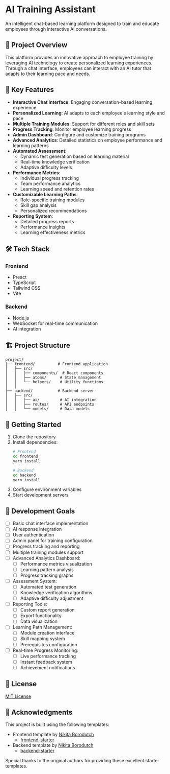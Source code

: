 # AI Training Assistant

An intelligent chat-based learning platform designed to train and educate employees through interactive AI conversations.

## 🎯 Project Overview

This platform provides an innovative approach to employee training by leveraging AI technology to create personalized learning experiences. Through a chat interface, employees can interact with an AI tutor that adapts to their learning pace and needs.

## 🚀 Key Features

- **Interactive Chat Interface**: Engaging conversation-based learning experience
- **Personalized Learning**: AI adapts to each employee's learning style and pace
- **Multiple Training Modules**: Support for different roles and skill sets
- **Progress Tracking**: Monitor employee learning progress
- **Admin Dashboard**: Configure and customize training programs
- **Advanced Analytics**: Detailed statistics on employee performance and learning patterns
- **Automated Assessment**:
  - Dynamic test generation based on learning material
  - Real-time knowledge verification
  - Adaptive difficulty levels
- **Performance Metrics**:
  - Individual progress tracking
  - Team performance analytics
  - Learning speed and retention rates
- **Customizable Learning Paths**:
  - Role-specific training modules
  - Skill gap analysis
  - Personalized recommendations
- **Reporting System**:
  - Detailed progress reports
  - Performance insights
  - Learning effectiveness metrics

## 🛠 Tech Stack

### Frontend
- Preact
- TypeScript
- Tailwind CSS
- Vite

### Backend
- Node.js
- WebSocket for real-time communication
- AI integration

## 🏗 Project Structure

```
project/
├── frontend/          # Frontend application
│   ├── src/
│   │   ├── components/  # React components
│   │   ├── atoms/      # State management
│   │   └── helpers/    # Utility functions
│   │
├── backend/           # Backend server
│   ├── src/
│   │   ├── ai/         # AI integration
│   │   ├── routes/     # API endpoints
│   │   └── models/     # Data models
```

## 🚦 Getting Started

1. Clone the repository
2. Install dependencies:
   ```bash
   # Frontend
   cd frontend
   yarn install

   # Backend
   cd backend
   yarn install
   ```
3. Configure environment variables
4. Start development servers

## 🎯 Development Goals

- [ ] Basic chat interface implementation
- [ ] AI response integration
- [ ] User authentication
- [ ] Admin panel for training configuration
- [ ] Progress tracking and reporting
- [ ] Multiple training modules support
- [ ] Advanced Analytics Dashboard:
  - [ ] Performance metrics visualization
  - [ ] Learning pattern analysis
  - [ ] Progress tracking graphs
- [ ] Assessment System:
  - [ ] Automated test generation
  - [ ] Knowledge verification algorithms
  - [ ] Adaptive difficulty adjustment
- [ ] Reporting Tools:
  - [ ] Custom report generation
  - [ ] Export functionality
  - [ ] Data visualization
- [ ] Learning Path Management:
  - [ ] Module creation interface
  - [ ] Skill mapping system
  - [ ] Prerequisites configuration
- [ ] Real-time Progress Monitoring:
  - [ ] Live performance tracking
  - [ ] Instant feedback system
  - [ ] Achievement notifications

## 📝 License

[MIT License](LICENSE)

## 🙏 Acknowledgments

This project is built using the following templates:
- Frontend template by [Nikita Borodutch](https://github.com/Borodutch)
  - [frontend-starter](https://github.com/Borodutch/frontend-starter)
- Backend template by [Nikita Borodutch](https://github.com/Borodutch)
  - [backend-starter](https://github.com/Borodutch/backend-starter)

Special thanks to the original authors for providing these excellent starter templates.